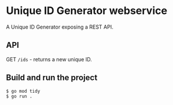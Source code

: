 # Unique ID Generator webservice

A Unique ID Generator exposing a REST API.

## API

GET `/ids` - returns a new unique ID.

## Build and run the project

```
$ go mod tidy
$ go run .
```

